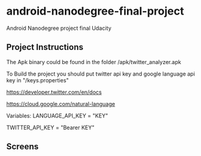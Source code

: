 # android-nanodegree-final-project
Android Nanodegree project final Udacity

## Project Instructions
The Apk binary could be found in the folder /apk/twitter_analyzer.apk

To Build the project you should put twitter api key and google language api key in "/keys.properties"

https://developer.twitter.com/en/docs

https://cloud.google.com/natural-language

Variables:
  LANGUAGE_API_KEY = "KEY"
  
  TWITTER_API_KEY = "Bearer KEY"

## Screens
